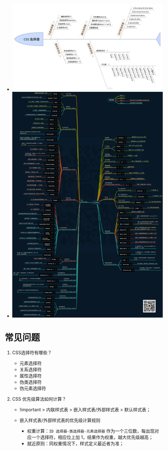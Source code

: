 - ![css-selectors](./css-selectors.png)
- ![css-selector.png](https://raw.githubusercontent.com/linxz/blog/gh-pages/img/2021-05/css-selector.png)

# 常见问题
1. CSS选择符有哪些？

    - 元素选择符
    - 关系选择符
    - 属性选择符
    - 伪类选择符
    - 伪元素选择符

2. CSS 优先级算法如何计算？

    - !important > 内联样式表 > 嵌入样式表/外部样式表 > 默认样式表；
    - 嵌入样式表/外部样式表的优先级计算规则
    
        - 权重计算：`ID 选择器-类选择器-元素选择器` 作为一个三位数，每出现对应一个选择符，相应位上加 1，结果作为权重，越大优先级越高；
        - 就近原则：同权重情况下，样式定义最近者为准；
